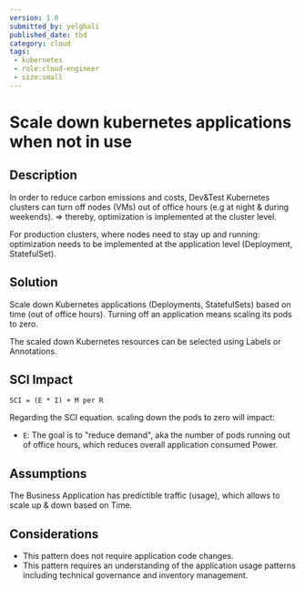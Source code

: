 ```yaml
---
version: 1.0
submitted_by: yelghali
published_date: tbd
category: cloud
tags: 
 - kubernetes
 - role:cloud-engineer
 - size:small
---
```


# Scale down kubernetes applications when not in use

## Description
In order to reduce carbon emissions and costs, Dev&Test Kubernetes clusters can turn off nodes (VMs) out of office hours (e.g at night & during weekends). => thereby, optimization is implemented at the cluster level.

For production clusters, where nodes need to stay up and running: optimization needs to be implemented at the application level (Deployment, StatefulSet).

## Solution
Scale down Kubernetes applications (Deployments, StatefulSets) based on time (out of office hours). Turning off an application means scaling its pods to zero.

The scaled down Kubernetes resources can be selected using Labels or Annotations. 

## SCI Impact
`SCI = (E * I) + M per R`

Regarding the SCI equation. scaling down the pods to zero will impact:

- `E`: The goal is to "reduce demand", aka the number of pods running out of office hours, which reduces overall application consumed Power.


## Assumptions
The Business Application has predictible traffic (usage), which allows to scale up & down based on Time. 

## Considerations
- This pattern does not require application code changes.
- This pattern requires an understanding of the application usage patterns including technical governance and inventory management.

